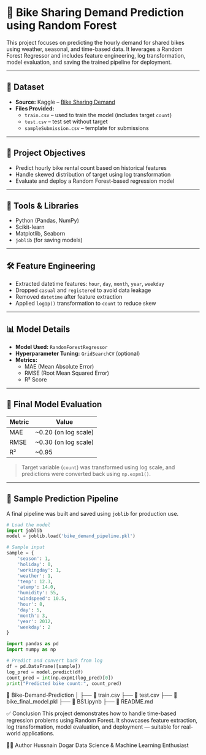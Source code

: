 # 🚴 Bike Sharing Demand Prediction using Random Forest

This project focuses on predicting the hourly demand for shared bikes using weather, seasonal, and time-based data. It leverages a Random Forest Regressor and includes feature engineering, log transformation, model evaluation, and saving the trained pipeline for deployment.

---

## 📁 Dataset

- **Source:** Kaggle – [Bike Sharing Demand](https://www.kaggle.com/c/bike-sharing-demand)
- **Files Provided:**
  - `train.csv` – used to train the model (includes target `count`)
  - `test.csv` – test set without target
  - `sampleSubmission.csv` – template for submissions

---

## 🎯 Project Objectives

- Predict hourly bike rental count based on historical features
- Handle skewed distribution of target using log transformation
- Evaluate and deploy a Random Forest-based regression model

---

## 🧰 Tools & Libraries

- Python (Pandas, NumPy)
- Scikit-learn
- Matplotlib, Seaborn
- `joblib` (for saving models)

---

## 🛠️ Feature Engineering

- Extracted datetime features: `hour`, `day`, `month`, `year`, `weekday`
- Dropped `casual` and `registered` to avoid data leakage
- Removed `datetime` after feature extraction
- Applied `log1p()` transformation to `count` to reduce skew

---

## 📊 Model Details

- **Model Used:** `RandomForestRegressor`
- **Hyperparameter Tuning:** `GridSearchCV` (optional)
- **Metrics:**
  - MAE (Mean Absolute Error)
  - RMSE (Root Mean Squared Error)
  - R² Score

---

## 🧪 Final Model Evaluation

| Metric | Value |
|--------|--------|
| MAE    | ~0.20 (on log scale) |
| RMSE   | ~0.30 (on log scale) |
| R²     | ~0.95 |

> Target variable (`count`) was transformed using log scale, and predictions were converted back using `np.expm1()`.

---

## 🔁 Sample Prediction Pipeline

A final pipeline was built and saved using `joblib` for production use.

```python
# Load the model
import joblib
model = joblib.load('bike_demand_pipeline.pkl')

# Sample input
sample = {
    'season': 1,
    'holiday': 0,
    'workingday': 1,
    'weather': 1,
    'temp': 12.3,
    'atemp': 14.0,
    'humidity': 55,
    'windspeed': 10.5,
    'hour': 8,
    'day': 5,
    'month': 3,
    'year': 2012,
    'weekday': 2
}

import pandas as pd
import numpy as np

# Predict and convert back from log
df = pd.DataFrame([sample])
log_pred = model.predict(df)
count_pred = int(np.expm1(log_pred)[0])
print("Predicted bike count:", count_pred)
```
📁 Bike-Demand-Prediction
│
├── 📄 train.csv
├── 📄 test.csv
├── 📄 bike_final_model.pkl
├── 📄 BS1.ipynb
├── 📄 README.md



✅ Conclusion
This project demonstrates how to handle time-based regression problems using Random Forest.
It showcases feature extraction, log transformation, model evaluation, and deployment — suitable for real-world applications.

👨‍💻 Author
Hussnain Dogar
Data Science & Machine Learning Enthusiast
